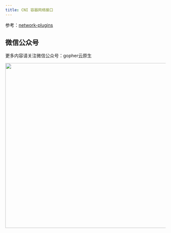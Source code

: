 ```yaml
---
title: CNI 容器网络接口
---
```


参考：[network-plugins](https://kubernetes.io/zh-cn/docs/concepts/extend-kubernetes/compute-storage-net/network-plugins/)

## 微信公众号

更多内容请关注微信公众号：gopher云原生

<img src="https://github.com/user-attachments/assets/ea93572c-6c05-4751-bde7-35a58fe083f1" width="520px" />
